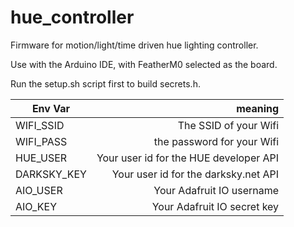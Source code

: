 # hue_controller

Firmware for motion/light/time driven hue lighting controller.

Use with the Arduino IDE, with FeatherM0 selected as the board.

Run the setup.sh script first to build secrets.h.

| Env Var     | meaning                                |
| ----------- | --------------------------------------:|
| WIFI_SSID   | The SSID of your Wifi                  |
| WIFI_PASS   | the password for your Wifi             |
| HUE_USER    | Your user id for the HUE developer API |
| DARKSKY_KEY | Your user id for the darksky.net API   |
| AIO_USER    | Your Adafruit IO username              |
| AIO_KEY     | Your Adafruit IO secret key            |
